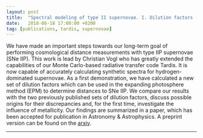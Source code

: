 ```yaml
---
layout: post
title:  "Spectral modeling of type II supernovae. I. Dilution factors (A&A paper)"
date:   2018-06-18 17:00:00 +0200
tag: [publications, tardis, supernovae]
---
```


We have made an important steps towards our long-term goal of performing
cosmological distance measurements with type IIP supernovae (SNe IIP). This
work is lead by Christian Vogl who has greatly extended the capabilities of our
Monte Carlo-based radiative transfer code Tardis. It is now capable of
accurately calculating synthetic spectra for hydrogen-dominated supernovae. As
a first demonstration, we have calculated a new set of dilution factors which
can be used in the expanding photosphere method (EPM) to determine distances to
SNe IIP. We compare our results with the two previously published sets of
dilution factors, discuss possible origins for their discrepancies and, for the
first time, investigate the influence of metallicity. Our findings are
summarized in a paper, which has been accepted for publication in Astronomy &
Astrophysics. A preprint version can be found on the [arxiv][vogl2018arxiv].

- - - 

[vogl2018ads]: http://adsabs.harvard.edu/abs/2018arXiv181102543V
[vogl2018arxiv]: https://arxiv.org/abs/1811.02543
